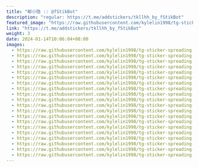 ```yaml
---
title: "郗小隐 :: @fStikBot"
description: "regular: https://t.me/addstickers/tkllhh_by_fStikBot"
featured_image: "https://raw.githubusercontent.com/kylelin1998/tg-sticker-spreading-worldwide-images/main/img/e544e52d-bb5d-47ad-9581-cb95de7e8430.jpg"
link: "https://t.me/addstickers/tkllhh_by_fStikBot"
weight: 3
date: 2024-01-14T10:06:04+08:00
images:
  - https://raw.githubusercontent.com/kylelin1998/tg-sticker-spreading-worldwide-images/main/img/e544e52d-bb5d-47ad-9581-cb95de7e8430.jpg
  - https://raw.githubusercontent.com/kylelin1998/tg-sticker-spreading-worldwide-images/main/img/18bbd5d9-9e0a-4493-a516-8a111ac67669.jpg
  - https://raw.githubusercontent.com/kylelin1998/tg-sticker-spreading-worldwide-images/main/img/0ed2b81b-cd1b-460d-bf10-0416e0e2f5c1.jpg
  - https://raw.githubusercontent.com/kylelin1998/tg-sticker-spreading-worldwide-images/main/img/a6d9e3de-9680-4ac3-b5fe-0657636014c8.jpg
  - https://raw.githubusercontent.com/kylelin1998/tg-sticker-spreading-worldwide-images/main/img/98caa193-2f48-4626-8279-dec96a35d9a5.jpg
  - https://raw.githubusercontent.com/kylelin1998/tg-sticker-spreading-worldwide-images/main/img/6e967fe5-22c4-4575-a4fd-c51b5b12dcbf.jpg
  - https://raw.githubusercontent.com/kylelin1998/tg-sticker-spreading-worldwide-images/main/img/7c238fdc-afe4-4546-b7b7-db6655abfc49.jpg
  - https://raw.githubusercontent.com/kylelin1998/tg-sticker-spreading-worldwide-images/main/img/5f08e475-fdf1-4ec8-b5a5-f146bcae9822.jpg
  - https://raw.githubusercontent.com/kylelin1998/tg-sticker-spreading-worldwide-images/main/img/95bc2bd5-5552-4825-992d-7310997ff8eb.jpg
  - https://raw.githubusercontent.com/kylelin1998/tg-sticker-spreading-worldwide-images/main/img/375d6795-f500-494f-bd90-543d958cecab.jpg
  - https://raw.githubusercontent.com/kylelin1998/tg-sticker-spreading-worldwide-images/main/img/279bbc7b-afb6-4f65-a85f-5c2353e9542c.jpg
  - https://raw.githubusercontent.com/kylelin1998/tg-sticker-spreading-worldwide-images/main/img/b3ca4dcf-dfd8-48bb-ba14-ea2bcd0359b9.jpg
  - https://raw.githubusercontent.com/kylelin1998/tg-sticker-spreading-worldwide-images/main/img/224322a2-8fb4-4592-aadc-a16eda959b2d.jpg
  - https://raw.githubusercontent.com/kylelin1998/tg-sticker-spreading-worldwide-images/main/img/04f82035-7c7b-48a4-9925-64b738dffadc.jpg
  - https://raw.githubusercontent.com/kylelin1998/tg-sticker-spreading-worldwide-images/main/img/0fb4a1c2-5790-42f2-8279-11431112f0f8.jpg
  - https://raw.githubusercontent.com/kylelin1998/tg-sticker-spreading-worldwide-images/main/img/ea1ff645-1ed1-4611-9eb5-8778051616b5.jpg
  - https://raw.githubusercontent.com/kylelin1998/tg-sticker-spreading-worldwide-images/main/img/eb71aef3-bed7-4f13-95df-f46c40691e48.jpg
  - https://raw.githubusercontent.com/kylelin1998/tg-sticker-spreading-worldwide-images/main/img/56a5d866-bc3a-4b77-b952-2bcdc7f58722.jpg
  - https://raw.githubusercontent.com/kylelin1998/tg-sticker-spreading-worldwide-images/main/img/13a37d4e-627c-4250-a4c4-305a75d363cd.jpg
  - https://raw.githubusercontent.com/kylelin1998/tg-sticker-spreading-worldwide-images/main/img/8f62ed3c-5efa-43bf-9099-5b924029dae5.jpg
---
```

